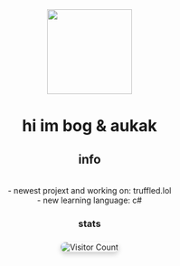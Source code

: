 <div align="center">
  <img height="150" src="https://avatars.githubusercontent.com/u/119977760?v=4"  />
</div>

###

<h1 align="center">hi im bog & aukak</h1>

###

<h2 align="center">info</h2>
<p align="center"><br>- newest projext and working on: truffled.lol <br>- new learning language: c# <br> </p>

###

<h3 align="center">stats</h3>

###

<p align="center">
    <img src="https://profile-counter.glitch.me/aukak/count.svg" alt="Visitor Count" style="border-radius: 8px; box-shadow: 0 4px 8px rgba(0, 0, 0, 0.2);">
</p>




